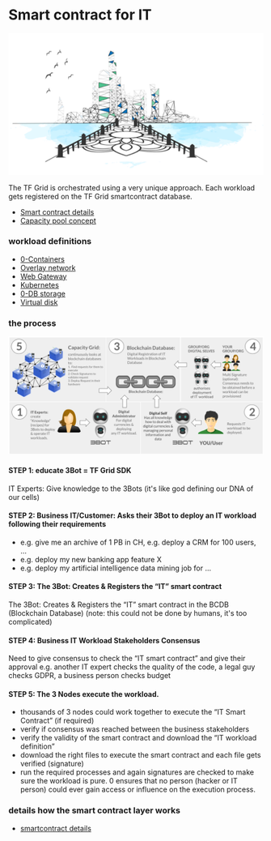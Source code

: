 # Smart contract for IT

![](img/smartcontract_intro.png)

The TF Grid is orchestrated using a very unique approach.
Each workload gets registered on the TF Grid smartcontract database.

- [Smart contract details](smartcontract_details)
- [Capacity pool concept](smartcontract_details)

### workload definitions

- [0-Containers](capacity_container)
- [Overlay network](capacity_network)
- [Web Gateway](capacity_webgateway)
- [Kubernetes](capacity_kubernetes)
- [0-DB storage](capacity_0db)
- [Virtual disk](capacity_vdisk)

### the process

![](img/smart_contract_it_arch.png)

#### STEP 1: educate 3Bot = TF Grid SDK

IT Experts: Give knowledge to the 3Bots (it's like god defining our DNA of our cells)

#### STEP 2: Business IT/Customer: Asks their 3Bot to deploy an IT workload following their requirements 

- e.g. give me an archive of 1 PB in CH, e.g. deploy a CRM for 100 users, …
- e.g. deploy my new banking app feature X
- e.g. deploy my artificial intelligence data mining job for ...

#### STEP 3: The 3Bot: Creates & Registers the “IT” smart contract 

The 3Bot: Creates & Registers the “IT” smart contract in the BCDB (Blockchain Database) (note: this could not be done by humans, it's too complicated)

#### STEP 4: Business IT Workload Stakeholders Consensus

Need to give consensus to check the “IT smart contract” and give their approval e.g. another IT expert checks the quality of the code, a legal guy checks GDPR, a business person checks budget 

#### STEP 5: The 3 Nodes execute the workload.

- thousands of 3 nodes could work together to execute the “IT Smart Contract” (if required)
- verify if consensus was reached between the business stakeholders
- verify the validity of the smart contract and download the “IT workload definition”
- download the right files to execute the smart contract and each file gets verified (signature)
- run the required processes and again signatures are checked to make sure the workload is pure.
0 ensures that no person (hacker or IT person) could ever gain access or influence on the execution process.

### details how the smart contract layer works

- [smartcontract details](smartcontract_details)
